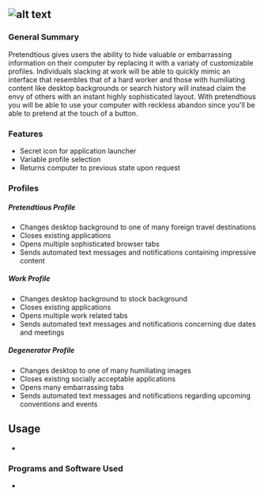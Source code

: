 ![alt text](https://i.imgur.com/E0S8s7R.png)
---

### General Summary
Pretendtious gives users the ability to hide valuable or embarrassing information on their computer by replacing it with a variaty of customizable profiles. Individuals slacking at work will be able to quickly mimic an interface that resembles that of a hard worker and those with humiliating content like desktop backgrounds or search history will instead claim the envy of others with an instant highly sophisticated layout. With pretendtious you will be able to use your computer with reckless abandon since you'll be able to pretend at the touch of a button.

### Features
- Secret icon for application launcher
- Variable profile selection
- Returns computer to previous state upon request

### Profiles

##### Pretendtious Profile
- Changes desktop background to one of many foreign travel destinations
- Closes existing applications
- Opens multiple sophisticated browser tabs
- Sends automated text messages and notifications containing impressive content

##### Work Profile
- Changes desktop background to stock background 
- Closes existing applications
- Opens multiple work related tabs
- Sends automated text messages and notifications concerning due dates and meetings

##### Degenerator Profile
- Changes desktop to one of many humiliating images
- Closes existing socially acceptable applications
- Opens many embarrassing tabs
- Sends automated text messages and notifications regarding upcoming conventions and events

## Usage
-

### Programs and Software Used
-